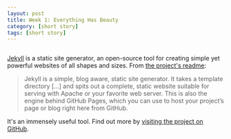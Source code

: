 ```yaml
---
layout: post
title: Week 1: Everything Has Beauty
category: [short story]
tags: [short story]
---
```

<a href="pdfs/Year 1/Week 1_Everything Has Beauty.pdf" class="image fit"><img src="images/marr_pic.jpg" alt=""></a>

[Jekyll](https://jekyllrb.com) is a static site generator, an open-source tool for creating simple yet powerful websites of all shapes and sizes. From [the project's readme](https://github.com/jekyll/jekyll/blob/master/README.markdown):

> Jekyll is a simple, blog aware, static site generator. It takes a template directory [...] and spits out a complete, static website suitable for serving with Apache or your favorite web server. This is also the engine behind GitHub Pages, which you can use to host your project’s page or blog right here from GitHub.

It's an immensely useful tool. Find out more by [visiting the project on GitHub](https://github.com/jekyll/jekyll).
